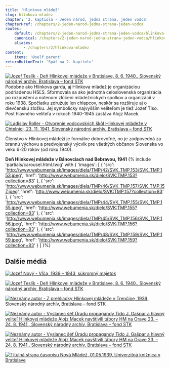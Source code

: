 ```yaml
---
title: 'Hlinkova mládež'
slug: hlinkova-mladez
chapter: '2. kaptiola - Jeden národ, jedna strana, jeden vodca'
chapterHref: /chapters/2-jeden-narod-jedna-strana-jeden-vodca
routes:
    default: /chapters/2-jeden-narod-jedna-strana-jeden-vodca/hlinkova-mladez
    canonical: /chapters/2-jeden-narod-jedna-strana-jeden-vodca/hlinkova-mladez
    aliases:
        - /chapters/2/hlinkova-mladez
content:
    items: '@self.parent'
returnButtonText: 'Späť na 2. kapitolu'
---
```


[![Jozef Teslík - Deň Hlinkovej mládeže v Bratislave, 8. 6. 1940., Slovenský národný archív, Bratislava – fond STK](Teslik-den_hlinkovej_mladeze--SNA_fond-STK--1940--3590.jpg "Jozef Teslík - Deň Hlinkovej mládeže v Bratislave, 8. 6. 1940.")](http://www.webumenia.sk/dielo/SVK:TMP.163?collection=83)
<span class="drop-cap">P</span>odobne ako Hlinkova garda, aj Hlinkova mládež je organizáciou podriadenou HSĽS. Sformovala sa ako jednotná celoslovenská organizácia po rozpustení a nútenom zlúčení mládežníckych spolkov a organizácií v roku 1938. Spočiatku združuje len chlapcov, neskôr sa rozširuje aj o dievčenskú zložku. Jej symbolicky najvyšším veliteľom je tiež Jozef Tiso. Post hlavného veliteľa v rokoch 1940-1945 zastáva Alojz Macek. 

[![Ladislav Roller - Otvorenie vodcovských škôl Hlinkovej mládeže v Chtelnici, 23. 11. 1941, Slovenský národný archív, Bratislava – fond STK](Ladislav_Roller--Otvorenie_SNA_Bratislava-fondSTK.jpg "Ladislav Roller - Otvorenie vodcovských škôl Hlinkovej mládeže v Chtelnici")](http://www.webumenia.sk/dielo/SVK:TMP.188?collection=83)

<div class="highlight">
<p>
Členstvo v Hlinkovej mládeži je formálne dobrovoľné, no je zodpovedná za brannú výchovu a predvojenský výcvik pre všetkých občanov Slovenska vo veku 6-20 rokov (od roku 1940).
</p>
</div>


**Deň Hlinkovej mládeže v Bánovciach nad Bebravou, 1941**
{% include 'partials/carousel.html.twig' with {
    'images': [
        {
            'src': 'http://www.webumenia.sk/images/diela/TMP/42/SVK_TMP.153/SVK_TMP.153.jpeg',
            'href': 'http://www.webumenia.sk/dielo/SVK:TMP.153?collection=83'
        },
		{
            'src': 'http://www.webumenia.sk/images/diela/TMP/46/SVK_TMP.157/SVK_TMP.157.jpeg',
            'href': 'http://www.webumenia.sk/dielo/SVK:TMP.157?collection=83'
        },
        {
            'src': 'http://www.webumenia.sk/images/diela/TMP/44/SVK_TMP.155/SVK_TMP.155.jpeg',
            'href': 'http://www.webumenia.sk/dielo/SVK:TMP.155?collection=83'
        },
        {
            'src': 'http://www.webumenia.sk/images/diela/TMP/45/SVK_TMP.156/SVK_TMP.156.jpeg',
            'href': 'http://www.webumenia.sk/dielo/SVK:TMP.156?collection=83'
        },
		{
            'src': 'http://www.webumenia.sk/images/diela/TMP/48/SVK_TMP.159/SVK_TMP.159.jpeg',
            'href': 'http://www.webumenia.sk/dielo/SVK:TMP.159?collection=83'
        }
    ]
}%}


## Dalšie médiá

[![Jozef Nový - Vĺča, 1939 – 1943, súkromný majetok](Jozef_Nový--Vlca--1939--sukr_majetok--43.jpg "Jozef Nový - Vĺča")](http://www.webumenia.sk/dielo/SVK:TMP.162?collection=83)

[![Jozef Teslík - Deň Hlinkovej mládeže v Bratislave, 8. 6. 1940.,	Slovenský národný archív, Bratislava – fond STK](autor_neznamy--Den_Hlinkovej_mladeze--1940--SNA_Bratislava-fondSTK--3585.jpg "Jozef Teslík - Deň Hlinkovej mládeže v Bratislave, 8. 6. 1940.,	Slovenský národný archív, Bratislava – fond STK")](http://www.webumenia.sk/dielo/SVK:TMP.158?collection=83)

[![Neznámy autor - Z prehliadky Hlinkovej mládeže v Trenčíne, 1939, Slovenský národný archív, Bratislava – fond STK](00843.jpg "Neznámy autor - Z prehliadky Hlinkovej mládeže v Trenčíne")](http://www.webumenia.sk/dielo/SVK:TMP.133?collection=83)

[![Neznámy autor - Vyslanec šéf Úradu propagandy Tido J. Gašpar a hlavný veliteľ Hlinkovej mládeže Alojz Macek navštívili tábory HM na Orave 23. – 24. 8. 1941., Slovenský národný archív, Bratislava – fond STK](autor_neznamy--taborHM-Orava--1941--SNA_fondSTK--12411.jpg "Neznámy autor - Vyslanec šéf Úradu propagandy Tido J. Gašpar a hlavný veliteľ Hlinkovej mládeže Alojz Macek navštívili tábory HM na Orave 23. – 24. 8. 1941.")](http://www.webumenia.sk/dielo/SVK:TMP.161?collection=83)

[![Neznámy autor - Vyslanec šéf Úradu propagandy Tido J. Gašpar a hlavný veliteľ Hlinkovej mládeže Alojz Macek navštívili tábory HM na Orave 23. – 24. 8. 1941., Slovenský národný archív, Bratislava – fond STK](autor_neznamy--taborHM-Orava--1941--SNA_fondSTK--12395.jpg "Neznámy autor - Vyslanec šéf Úradu propagandy Tido J. Gašpar a hlavný veliteľ Hlinkovej mládeže Alojz Macek navštívili tábory HM na Orave 23. – 24. 8. 1941.")](http://www.webumenia.sk/dielo/SVK:TMP.160?collection=83)

[![Titulná strana časopisu Nová Mládež, 01.05.1939, Univerzitná knižnica v Bratislave](Nova_mladez.jpg "Titulná strana časopisu Nová Mládež, 01.05.1939")](http://digitalna.kniznica.info/zoom/31098/view?page=1&p=separate&view=0,0,2256,3314)
